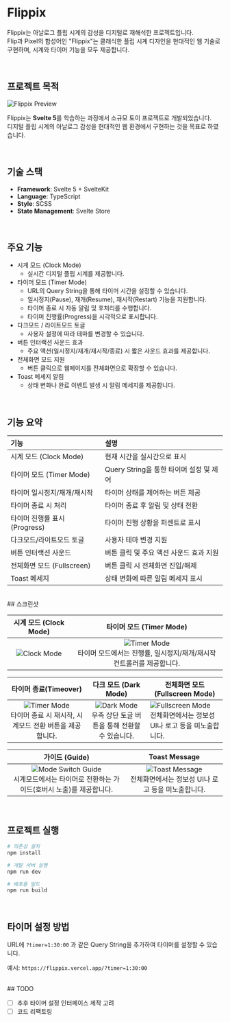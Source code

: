 # Flippix

Flippix는 아날로그 플립 시계의 감성을 디지털로 재해석한 프로젝트입니다.  
Flip과 Pixel의 합성어인 "Flippix"는 클래식한 플립 시계 디자인을 현대적인 웹 기술로 구현하며, 시계와 타이머 기능을 모두 제공합니다.

<br/>

## 프로젝트 목적

![Flippix Preview](/screenshots/screen-preview.gif)

Flippix는 **Svelte 5**를 학습하는 과정에서 소규모 토이 프로젝트로 개발되었습니다.  
디지털 플립 시계의 아날로그 감성을 현대적인 웹 환경에서 구현하는 것을 목표로 하였습니다.

<br/>

## 기술 스택

- **Framework**: Svelte 5 + SvelteKit
- **Language**: TypeScript
- **Style**: SCSS
- **State Management**: Svelte Store

<br/>

## 주요 기능

- 시계 모드 (Clock Mode)
  - 실시간 디지털 플립 시계를 제공합니다.
- 타이머 모드 (Timer Mode)
  - URL의 Query String을 통해 타이머 시간을 설정할 수 있습니다.
  - 일시정지(Pause), 재개(Resume), 재시작(Restart) 기능을 지원합니다.
  - 타이머 종료 시 자동 알림 및 후처리를 수행합니다.
  - 타이머 진행률(Progress)을 시각적으로 표시합니다.
- 다크모드 / 라이트모드 토글
  - 사용자 설정에 따라 테마를 변경할 수 있습니다.
- 버튼 인터랙션 사운드 효과
  - 주요 액션(일시정지/재개/재시작/종료) 시 짧은 사운드 효과를 제공합니다.
- 전체화면 모드 지원
  - 버튼 클릭으로 웹페이지를 전체화면으로 확장할 수 있습니다.
- Toast 메세지 알림
  - 상태 변화나 완료 이벤트 발생 시 알림 메세지를 제공합니다.

<br/>

## 기능 요약

| 기능                          | 설명                                    |
| :---------------------------- | :-------------------------------------- |
| 시계 모드 (Clock Mode)        | 현재 시간을 실시간으로 표시             |
| 타이머 모드 (Timer Mode)      | Query String을 통한 타이머 설정 및 제어 |
| 타이머 일시정지/재개/재시작   | 타이머 상태를 제어하는 버튼 제공        |
| 타이머 종료 시 처리           | 타이머 종료 후 알림 및 상태 전환        |
| 타이머 진행률 표시 (Progress) | 타이머 진행 상황을 퍼센트로 표시        |
| 다크모드/라이트모드 토글      | 사용자 테마 변경 지원                   |
| 버튼 인터랙션 사운드          | 버튼 클릭 및 주요 액션 사운드 효과 지원 |
| 전체화면 모드 (Fullscreen)    | 버튼 클릭 시 전체화면 진입/해제         |
| Toast 메세지                  | 상태 변화에 따른 알림 메세지 표시       |

<br/>
## 스크린샷

|              시계 모드 (Clock Mode)               |                                                   타이머 모드 (Timer Mode)                                                    |
| :-----------------------------------------------: | :---------------------------------------------------------------------------------------------------------------------------: |
| ![Clock Mode](/screenshots/screen-clock-mode.png) | ![Timer Mode](/screenshots/screen-clock-mode.png) <br/> 타이머 모드에서는 진행률, 일시정지/재개/재시작 컨트롤러를 제공합니다. |

|                                             타이머 종료(Timeover)                                             |                                     다크 모드 (Dark Mode)                                     | 전체화면 모드 (Fullscreen Mode)                                                                                 |
| :-----------------------------------------------------------------------------------------------------------: | :-------------------------------------------------------------------------------------------: | --------------------------------------------------------------------------------------------------------------- |
| ![Timer Mode](/screenshots/screen-timeover.png) <br/> 타이머 종료 시 재시작, 시계모드 전환 버튼을 제공합니다. | ![Dark Mode](/screenshots/dark-mode.png) <br/> 우측 상단 토글 버튼을 통해 전환할 수 있습니다. | ![Fullscreen Mode](/screenshots/screen-fullscreen.png) <br/> 전체화면에서는 정보성 UI나 로고 등을 미노출합니다. |

|                                                        가이드 (Guide)                                                        |                                              Toast Message                                               |
| :--------------------------------------------------------------------------------------------------------------------------: | :------------------------------------------------------------------------------------------------------: |
| ![Mode Switch Guide](/screenshots/screen-guide.png) <br/> 시계모드에서는 타이머로 전환하는 가이드(호버시 노출)를 제공합니다. | ![Toast Message](/screenshots/screen-toast.png) <br/> 전체화면에서는 정보성 UI나 로고 등을 미노출합니다. |

<br/>

## 프로젝트 실행

```bash
# 의존성 설치
npm install

# 개발 서버 실행
npm run dev

# 배포용 빌드
npm run build

```

<br/>

## 타이머 설정 방법

URL에 `?timer=1:30:00` 과 같은 Query String을 추가하여 타이머를 설정할 수 있습니다.

예시: `https://flippix.vercel.app/?timer=1:30:00`

<br/>
## TODO

- [ ] 추후 타이머 설정 인터페이스 제작 고려
- [ ] 코드 리팩토링
